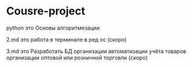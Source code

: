 # Cousre-project
python это Основы алгоритмезации

2.md это работа в терминале в ред ос (скоро)

3.md это Разработать БД организации автоматизации учёта товаров организации оптовой или розничной торговли (скоро) 
